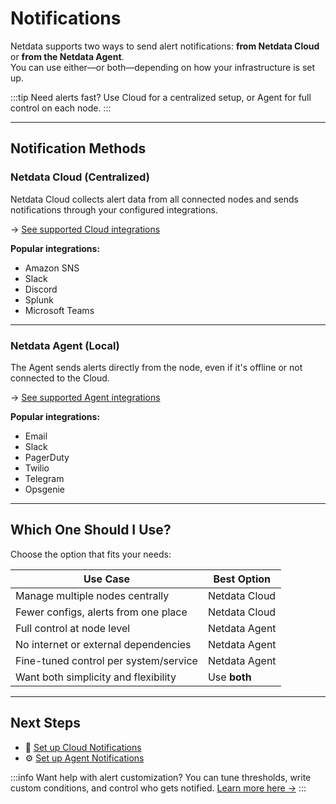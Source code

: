 # Notifications

Netdata supports two ways to send alert notifications: **from Netdata Cloud** or **from the Netdata Agent**.  
You can use either—or both—depending on how your infrastructure is set up.

:::tip Need alerts fast?
Use Cloud for a centralized setup, or Agent for full control on each node.
:::

---

## Notification Methods

### Netdata Cloud (Centralized)

Netdata Cloud collects alert data from all connected nodes and sends notifications through your configured integrations.

→ [See supported Cloud integrations](/docs/alerts-and-notifications/notifications/centralized-cloud-notifications)

**Popular integrations:**

- Amazon SNS
- Slack
- Discord
- Splunk
- Microsoft Teams

---

### Netdata Agent (Local)

The Agent sends alerts directly from the node, even if it's offline or not connected to the Cloud.

→ [See supported Agent integrations](/docs/alerts-and-notifications/notifications/agent-dispatched-notifications)

**Popular integrations:**

- Email
- Slack
- PagerDuty
- Twilio
- Telegram
- Opsgenie

---

## Which One Should I Use?

Choose the option that fits your needs:

| Use Case                              | Best Option   |
|---------------------------------------|---------------|
| Manage multiple nodes centrally       | Netdata Cloud |
| Fewer configs, alerts from one place  | Netdata Cloud |
| Full control at node level            | Netdata Agent |
| No internet or external dependencies  | Netdata Agent |
| Fine-tuned control per system/service | Netdata Agent |
| Want both simplicity and flexibility  | Use **both**  |

---

## Next Steps

- 🔧 [Set up Cloud Notifications](/docs/alerts-and-notifications/notifications/centralized-cloud-notifications)
- ⚙️ [Set up Agent Notifications](/docs/alerts-and-notifications/notifications/agent-dispatched-notifications)

:::info Want help with alert customization?
You can tune thresholds, write custom conditions, and control who gets notified.
[Learn more here →](/src/health/REFERENCE.md)
:::